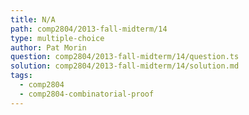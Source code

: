 ```yaml
---
title: N/A
path: comp2804/2013-fall-midterm/14
type: multiple-choice
author: Pat Morin
question: comp2804/2013-fall-midterm/14/question.ts
solution: comp2804/2013-fall-midterm/14/solution.md
tags:
  - comp2804
  - comp2804-combinatorial-proof
---
```

